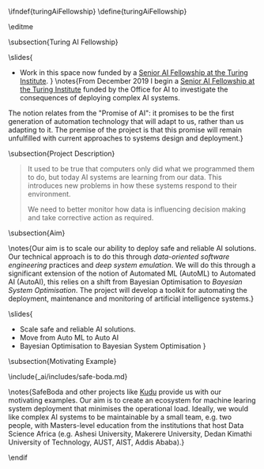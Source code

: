 \ifndef{turingAiFellowship}
\define{turingAiFellowship}

\editme

\subsection{Turing AI Fellowship}

\slides{
* Work in this space now funded by a [Senior AI Fellowship at the Turing Institute](https://www.turing.ac.uk/news/welcoming-world-class-turing-ai-fellows-institute). 
}
\notes{From December 2019 I begin a [Senior AI Fellowship at the Turing Institute](https://www.turing.ac.uk/news/welcoming-world-class-turing-ai-fellows-institute) funded by the Office for AI to investigate the consequences of deploying complex AI systems.

The notion relates from the "Promise of AI": it promises to be the first generation of automation technology that will adapt to us, rather than us adapting to it. The premise of the project is that this promise will remain unfulfilled with current approaches to systems design and deployment.}


\subsection{Project Description}

> It used to be true that computers only did what we programmed them to do, but today AI systems are learning from our data. This introduces new problems in how these systems respond to their environment. 
>
>We need to better monitor how data is influencing decision making and take corrective action as required. 


\subsection{Aim}

\notes{Our aim is to scale our ability to deploy safe and reliable AI
solutions. Our technical approach is to do this through *data-oriented
software engineering* practices and *deep system emulation*. We will do this through  a
significant extension of the notion of Automated ML
(AutoML) to Automated AI (AutoAI), this relies on a shift from Bayesian Optimisation to *Bayesian System Optimisation*. The project will
develop a toolkit for automating the deployment, maintenance and
monitoring of artificial intelligence systems.}

\slides{
* Scale safe and reliable AI solutions. 
* Move from Auto ML to Auto AI
* Bayesian Optimisation to Bayesian System Optimisation
}


\subsection{Motivating Example}

\include{_ai/includes/safe-boda.md}

\notes{SafeBoda and other projects like [Kudu](https://kudu.ug/about/) provide us with our motivating examples. Our aim is to create an ecosystem for machine learing system deployment that minimises the operational load. Ideally, we would like complex AI systems to be maintainable by a small team, e.g. two people, with Masters-level education from the institutions that host Data Science Africa (e.g. Ashesi University, Makerere University, Dedan Kimathi University of Technology, AUST, AIST, Addis Ababa).}

\endif
